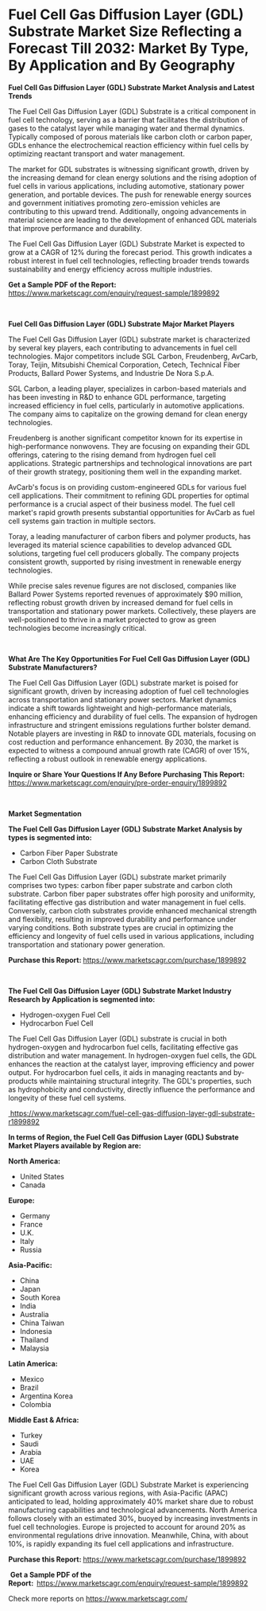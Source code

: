 <p><h1>Fuel Cell Gas Diffusion Layer (GDL) Substrate Market Size Reflecting a Forecast Till 2032: Market By Type, By Application and By Geography</h1></p><p><strong>Fuel Cell Gas Diffusion Layer (GDL) Substrate Market Analysis and Latest Trends</strong></p>
<p><p>The Fuel Cell Gas Diffusion Layer (GDL) Substrate is a critical component in fuel cell technology, serving as a barrier that facilitates the distribution of gases to the catalyst layer while managing water and thermal dynamics. Typically composed of porous materials like carbon cloth or carbon paper, GDLs enhance the electrochemical reaction efficiency within fuel cells by optimizing reactant transport and water management.</p><p>The market for GDL substrates is witnessing significant growth, driven by the increasing demand for clean energy solutions and the rising adoption of fuel cells in various applications, including automotive, stationary power generation, and portable devices. The push for renewable energy sources and government initiatives promoting zero-emission vehicles are contributing to this upward trend. Additionally, ongoing advancements in material science are leading to the development of enhanced GDL materials that improve performance and durability.</p><p>The Fuel Cell Gas Diffusion Layer (GDL) Substrate Market is expected to grow at a CAGR of 12% during the forecast period. This growth indicates a robust interest in fuel cell technologies, reflecting broader trends towards sustainability and energy efficiency across multiple industries.</p></p>
<p><strong>Get a Sample PDF of the Report:&nbsp;</strong> <a href="https://www.marketscagr.com/enquiry/request-sample/1899892?utm_campaign=2756&utm_medium=2&utm_source=Github&utm_content=ia&utm_term=03042025&utm_id=fuel-cell-gas-diffusion-layer-gdl-substrate">https://www.marketscagr.com/enquiry/request-sample/1899892</a></p>
<p>&nbsp;</p>
<p><strong>Fuel Cell Gas Diffusion Layer (GDL) Substrate Major Market Players</strong></p>
<p><p>The Fuel Cell Gas Diffusion Layer (GDL) substrate market is characterized by several key players, each contributing to advancements in fuel cell technologies. Major competitors include SGL Carbon, Freudenberg, AvCarb, Toray, Teijin, Mitsubishi Chemical Corporation, Cetech, Technical Fiber Products, Ballard Power Systems, and Industrie De Nora S.p.A.</p><p>SGL Carbon, a leading player, specializes in carbon-based materials and has been investing in R&D to enhance GDL performance, targeting increased efficiency in fuel cells, particularly in automotive applications. The company aims to capitalize on the growing demand for clean energy technologies.</p><p>Freudenberg is another significant competitor known for its expertise in high-performance nonwovens. They are focusing on expanding their GDL offerings, catering to the rising demand from hydrogen fuel cell applications. Strategic partnerships and technological innovations are part of their growth strategy, positioning them well in the expanding market.</p><p>AvCarb's focus is on providing custom-engineered GDLs for various fuel cell applications. Their commitment to refining GDL properties for optimal performance is a crucial aspect of their business model. The fuel cell market's rapid growth presents substantial opportunities for AvCarb as fuel cell systems gain traction in multiple sectors.</p><p>Toray, a leading manufacturer of carbon fibers and polymer products, has leveraged its material science capabilities to develop advanced GDL solutions, targeting fuel cell producers globally. The company projects consistent growth, supported by rising investment in renewable energy technologies.</p><p>While precise sales revenue figures are not disclosed, companies like Ballard Power Systems reported revenues of approximately $90 million, reflecting robust growth driven by increased demand for fuel cells in transportation and stationary power markets. Collectively, these players are well-positioned to thrive in a market projected to grow as green technologies become increasingly critical.</p></p>
<p>&nbsp;</p>
<p><strong>What Are The Key Opportunities For Fuel Cell Gas Diffusion Layer (GDL) Substrate Manufacturers?</strong></p>
<p><p>The Fuel Cell Gas Diffusion Layer (GDL) substrate market is poised for significant growth, driven by increasing adoption of fuel cell technologies across transportation and stationary power sectors. Market dynamics indicate a shift towards lightweight and high-performance materials, enhancing efficiency and durability of fuel cells. The expansion of hydrogen infrastructure and stringent emissions regulations further bolster demand. Notable players are investing in R&D to innovate GDL materials, focusing on cost reduction and performance enhancement. By 2030, the market is expected to witness a compound annual growth rate (CAGR) of over 15%, reflecting a robust outlook in renewable energy applications.</p></p>
<p><strong>Inquire or Share Your Questions If Any Before Purchasing This Report:</strong> <a href="https://www.marketscagr.com/enquiry/pre-order-enquiry/1899892?utm_campaign=2756&utm_medium=2&utm_source=Github&utm_content=ia&utm_term=03042025&utm_id=fuel-cell-gas-diffusion-layer-gdl-substrate">https://www.marketscagr.com/enquiry/pre-order-enquiry/1899892</a></p>
<p>&nbsp;</p>
<p><strong>Market Segmentation</strong></p>
<p><strong>The Fuel Cell Gas Diffusion Layer (GDL) Substrate Market Analysis by types is segmented into:</strong></p>
<p><ul><li>Carbon Fiber Paper Substrate</li><li>Carbon Cloth Substrate</li></ul></p>
<p><p>The Fuel Cell Gas Diffusion Layer (GDL) substrate market primarily comprises two types: carbon fiber paper substrate and carbon cloth substrate. Carbon fiber paper substrates offer high porosity and uniformity, facilitating effective gas distribution and water management in fuel cells. Conversely, carbon cloth substrates provide enhanced mechanical strength and flexibility, resulting in improved durability and performance under varying conditions. Both substrate types are crucial in optimizing the efficiency and longevity of fuel cells used in various applications, including transportation and stationary power generation.</p></p>
<p><strong>Purchase this Report:&nbsp;</strong><a href="https://www.marketscagr.com/purchase/1899892?utm_campaign=2756&utm_medium=2&utm_source=Github&utm_content=ia&utm_term=03042025&utm_id=fuel-cell-gas-diffusion-layer-gdl-substrate">https://www.marketscagr.com/purchase/1899892</a></p>
<p>&nbsp;</p>
<p><strong>The Fuel Cell Gas Diffusion Layer (GDL) Substrate Market Industry Research by Application is segmented into:</strong></p>
<p><ul><li>Hydrogen-oxygen Fuel Cell</li><li>Hydrocarbon Fuel Cell</li></ul></p>
<p><p>The Fuel Cell Gas Diffusion Layer (GDL) substrate is crucial in both hydrogen-oxygen and hydrocarbon fuel cells, facilitating effective gas distribution and water management. In hydrogen-oxygen fuel cells, the GDL enhances the reaction at the catalyst layer, improving efficiency and power output. For hydrocarbon fuel cells, it aids in managing reactants and by-products while maintaining structural integrity. The GDL's properties, such as hydrophobicity and conductivity, directly influence the performance and longevity of these fuel cell systems.</p></p>
<p><a href="https://www.marketscagr.com/fuel-cell-gas-diffusion-layer-gdl-substrate-r1899892?utm_campaign=2756&utm_medium=2&utm_source=Github&utm_content=ia&utm_term=03042025&utm_id=fuel-cell-gas-diffusion-layer-gdl-substrate">&nbsp;https://www.marketscagr.com/fuel-cell-gas-diffusion-layer-gdl-substrate-r1899892</a></p>
<p><strong>In terms of Region, the Fuel Cell Gas Diffusion Layer (GDL) Substrate Market Players available by Region are:</strong></p>
<p>
    <p> <strong> North America: </strong>
        <ul>
            <li>United States</li>
            <li>Canada</li>
        </ul>
        </p> 
    <p> <strong> Europe: </strong>
        <ul>
            <li>Germany</li>
            <li>France</li>
            <li>U.K.</li>
            <li>Italy</li>
            <li>Russia</li>
        </ul>
        </p> 
    <p> <strong> Asia-Pacific: </strong>
        <ul>
            <li>China</li>
            <li>Japan</li>
            <li>South Korea</li>
            <li>India</li>
            <li>Australia</li>
            <li>China Taiwan</li>
            <li>Indonesia</li>
            <li>Thailand</li>
            <li>Malaysia</li>
        </ul>
        </p> 
    <p> <strong> Latin America: </strong>
        <ul>
            <li>Mexico</li>
            <li>Brazil</li>
            <li>Argentina Korea</li>
            <li>Colombia</li>
        </ul>
        </p> 
    <p> <strong> Middle East & Africa: </strong>
        <ul>
            <li>Turkey</li>
            <li>Saudi</li>
            <li>Arabia</li>
            <li>UAE</li>
            <li>Korea</li>
        </ul>
    </p>
    </p>
<p><p>The Fuel Cell Gas Diffusion Layer (GDL) Substrate Market is experiencing significant growth across various regions, with Asia-Pacific (APAC) anticipated to lead, holding approximately 40% market share due to robust manufacturing capabilities and technological advancements. North America follows closely with an estimated 30%, buoyed by increasing investments in fuel cell technologies. Europe is projected to account for around 20% as environmental regulations drive innovation. Meanwhile, China, with about 10%, is rapidly expanding its fuel cell applications and infrastructure.</p></p>
<p><strong>Purchase this Report: </strong><a href="https://www.marketscagr.com/purchase/1899892?utm_campaign=2756&utm_medium=2&utm_source=Github&utm_content=ia&utm_term=03042025&utm_id=fuel-cell-gas-diffusion-layer-gdl-substrate">https://www.marketscagr.com/purchase/1899892</a></p>
<p>&nbsp;<strong>Get a Sample PDF of the Report:&nbsp;&nbsp;</strong><a href="https://www.marketscagr.com/enquiry/request-sample/1899892?utm_campaign=2756&utm_medium=2&utm_source=Github&utm_content=ia&utm_term=03042025&utm_id=fuel-cell-gas-diffusion-layer-gdl-substrate">https://www.marketscagr.com/enquiry/request-sample/1899892</a></p>
<p><strong></strong></p>
<p>Check more reports on <a href="https://www.marketscagr.com/?utm_campaign=2756&utm_medium=2&utm_source=Github&utm_content=ia&utm_term=03042025&utm_id=fuel-cell-gas-diffusion-layer-gdl-substrate">https://www.marketscagr.com/</a></p>